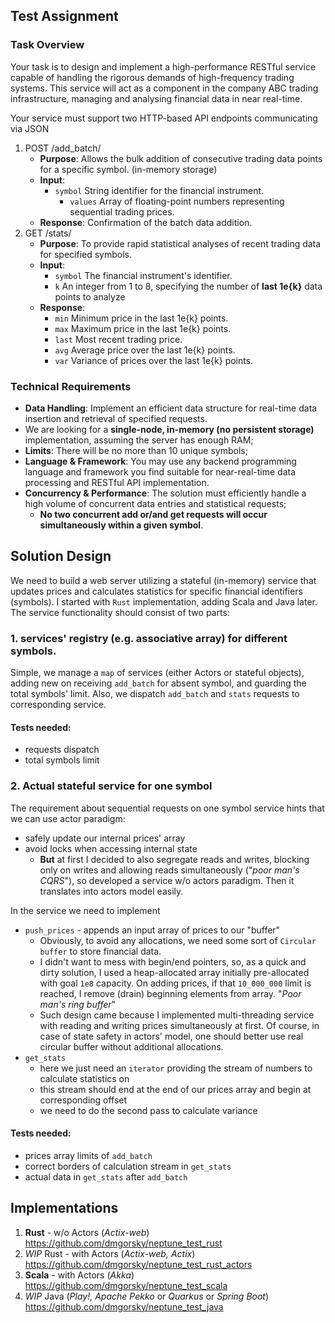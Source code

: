 ## Test Assignment

### Task Overview

Your task is to design and implement a high-performance RESTful service capable of handling the rigorous demands of high-frequency trading systems. This service will act as a component in the company ABC trading infrastructure, managing and analysing financial data in near real-time.

Your service must support two HTTP-based API endpoints communicating via JSON

1. POST /add_batch/
    * **Purpose**: Allows the bulk addition of consecutive trading data points for a
      specific symbol. (in-memory storage)
    * **Input**:
        * `symbol` String identifier for the financial instrument.
            * `values` Array of floating-point numbers representing sequential trading prices.
    * **Response**: Confirmation of the batch data addition.
2. GET /stats/
    * **Purpose**: To provide rapid statistical analyses of recent trading data for specified symbols.
    * **Input**:
        * `symbol` The financial instrument's identifier.
        * `k` An integer from 1 to 8, specifying the number of **last 1e{k}** data points to analyze
    * **Response**:
        * `min` Minimum price in the last 1e{k} points.
        * `max` Maximum price in the last 1e{k} points.
        * `last` Most recent trading price.
        * `avg` Average price over the last 1e{k} points.
        * `var` Variance of prices over the last 1e{k} points.

### Technical Requirements

* **Data Handling**: Implement an efficient data structure for real-time data
  insertion and retrieval of specified requests.
* We are looking for a **single-node, in-memory (no persistent storage)** implementation, assuming the server has enough RAM;
* **Limits**: There will be no more than 10 unique symbols;
* **Language & Framework**: You may use any backend programming language and framework you find suitable for near-real-time data processing and RESTful API implementation.
* **Concurrency & Performance**: The solution must efficiently handle a high volume of concurrent data entries and statistical requests;
    * **No two concurrent add or/and get requests will occur simultaneously within a given symbol**.

## Solution Design

We need to build a web server utilizing a stateful (in-memory) service that updates prices and calculates statistics for specific financial identifiers (symbols).
I started with `Rust` implementation, adding Scala and Java later.
The service functionality should consist of two parts:

### 1. services' registry (e.g. associative array) for different symbols.
Simple, we manage a `map` of services (either Actors or stateful objects), adding new on receiving `add_batch` for absent symbol, and guarding the total symbols' limit.
Also, we dispatch `add_batch` and `stats` requests to corresponding service.

#### Tests needed:
* requests dispatch
* total symbols limit

### 2. Actual stateful service for one symbol
The requirement about sequential requests on one symbol service hints that we can use actor paradigm:
* safely update our internal prices' array
* avoid locks when accessing internal state
    * **But** at first I decided to also segregate reads and writes, blocking only on writes and allowing reads simultaneously ("*poor man's CQRS*"), so developed a service w/o actors paradigm. Then it translates into actors model easily.

In the service we need to implement
* `push_prices` - appends an input array of prices to our "buffer"
    * Obviously, to avoid any allocations, we need some sort of `Circular buffer` to store financial data.
    * I didn't want to mess with begin/end pointers, so, as a quick and dirty solution, I used a heap-allocated array initially pre-allocated with goal `1e8` capacity. On adding prices, if that `10_000_000` limit is reached, I remove (drain) beginning elements from array. "*Poor man's ring buffer*"
    * Such design came because I implemented multi-threading service with reading and writing prices simultaneously at first. Of course, in case of state safety in actors' model, one should better use real circular buffer without additional allocations.
* `get_stats`
    * here we just need an `iterator` providing the stream of numbers to calculate statistics on
    * this stream should end at the end of our prices array and begin at corresponding offset
    * we need to do the second pass to calculate variance

#### Tests needed:
* prices array limits of `add_batch`
* correct borders of calculation stream in `get_stats`
* actual data in `get_stats` after `add_batch`

## Implementations
1. **Rust** - w/o Actors (*Actix-web*)
   https://github.com/dmgorsky/neptune_test_rust
2. *WIP* Rust - with Actors (*Actix-web, Actix*)
   https://github.com/dmgorsky/neptune_test_rust_actors
3. **Scala** - with Actors (*Akka*)
   https://github.com/dmgorsky/neptune_test_scala
4. *WIP* Java (*Play!, Apache Pekko* or *Quarkus* or *Spring Boot*)
   https://github.com/dmgorsky/neptune_test_java
